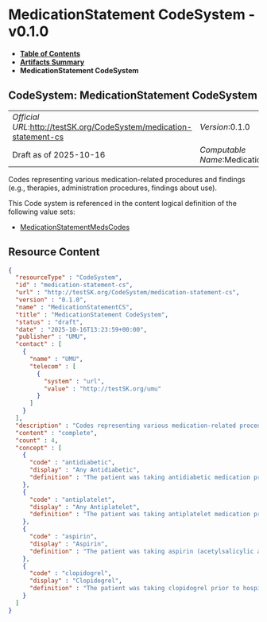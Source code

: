 # MedicationStatement CodeSystem - v0.1.0

* [**Table of Contents**](toc.md)
* [**Artifacts Summary**](artifacts.md)
* **MedicationStatement CodeSystem**

## CodeSystem: MedicationStatement CodeSystem 

| | |
| :--- | :--- |
| *Official URL*:http://testSK.org/CodeSystem/medication-statement-cs | *Version*:0.1.0 |
| Draft as of 2025-10-16 | *Computable Name*:MedicationStatementCS |

 
Codes representing various medication-related procedures and findings (e.g., therapies, administration procedures, findings about use). 

 This Code system is referenced in the content logical definition of the following value sets: 

* [MedicationStatementMedsCodes](ValueSet-medicationStatement-meds-codes-vs.md)



## Resource Content

```json
{
  "resourceType" : "CodeSystem",
  "id" : "medication-statement-cs",
  "url" : "http://testSK.org/CodeSystem/medication-statement-cs",
  "version" : "0.1.0",
  "name" : "MedicationStatementCS",
  "title" : "MedicationStatement CodeSystem",
  "status" : "draft",
  "date" : "2025-10-16T13:23:59+00:00",
  "publisher" : "UMU",
  "contact" : [
    {
      "name" : "UMU",
      "telecom" : [
        {
          "system" : "url",
          "value" : "http://testSK.org/umu"
        }
      ]
    }
  ],
  "description" : "Codes representing various medication-related procedures and findings (e.g., therapies, administration procedures, findings about use).",
  "content" : "complete",
  "count" : 4,
  "concept" : [
    {
      "code" : "antidiabetic",
      "display" : "Any Antidiabetic",
      "definition" : "The patient was taking antidiabetic medication prior to hospital admission or before the stroke event"
    },
    {
      "code" : "antiplatelet",
      "display" : "Any Antiplatelet",
      "definition" : "The patient was taking antiplatelet medication prior to hospital admission or before the stroke event"
    },
    {
      "code" : "aspirin",
      "display" : "Aspirin",
      "definition" : "The patient was taking aspirin (acetylsalicylic acid) prior to hospital admission or before the stroke event"
    },
    {
      "code" : "clopidogrel",
      "display" : "Clopidogrel",
      "definition" : "The patient was taking clopidogrel prior to hospital admission or before the stroke event"
    }
  ]
}

```
